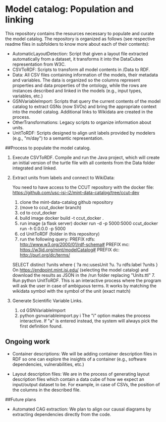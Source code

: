 # Model catalog: Population and linking

This repository contains the resources necessary to populate and curate the model catalog. The repository is organized as follows (see respective readme files in subfolders to know more about each of their contents):
 * AutomaticLayoutDetection: Script that given a layout file extracted automatically from a dataset, it transforms it into the DataCubes representation from W3C. 
 * CSVToRDF: Scripts to transform all model contents in /Data to RDF.
 * Data: All CSV files containing information of the models, their metadata and variables. The data is organized so the columns represent properties and data properties of the ontology, while the rows are instances described and linked in the models (e.g., input types, variables, etc.)
 * GSNVariableImport: Scripts that query the current contents of the model catalog to extract GSNs (now SVOs) and bring the appropriate context into the model catalog. Additional links to Wikidata are created in the process. 
 * OtherTransformations: Legacy scripts to organize information about units.
 * UnitToRDF: Scripts designed to align unit labels provided by modelers (e.g., "m/day") to a semantic representation. 
 
##Process to populate the model catalog.

1) Execute CSVToRDF. Compile and run the Java project, which will create an initial version of the turtle file with all contents from the Data folder integrated and linked.

2) Extract units from labels and connect to WikiData: 
    
    You need to have access to the CCUT repository with the docker file: https://github.com/usc-isi-i2/mint-data-catalog/tree/ccut-dev
    
    1. clone the mint-data-catalog github repository 
    2. (move to ccut_docker branch)
    3. cd to ccut_docker
    4. build image
        docker build -t ccut_docker .
    5. run image (a flask server)
        docker run -d -p 5000:5000 ccut_docker run -h 0.0.0.0 -p 5000
    6. cd UnitToRDF (folder in this repository)
    7. run the following query:
    PREFIX rdfs: <http://www.w3.org/2000/01/rdf-schema#>
    PREFIX mc: <https://w3id.org/mint/modelCatalog#>
    PREFIX dc: <http://purl.org/dc/terms/>

    SELECT distinct ?units where {
        ?a mc:usesUnit ?u.
        ?u rdfs:label ?units
    }
    On https://endpoint.mint.isi.edu/ (selecting the model catalog) and download the results as JSON in the /run folder replacing "Units.ttl"
    7. Run python UnitToRDF. This is an interactive process where the program will ask the user in case of ambiguous terms. It works by matching the wikidata symbol with the symbol of the unit (exact match)
    
3) Generate Scientific Variable Links.
    1. cd GSNVariableImport 
    2. python gsnvariableimport.py i
        The "i" option makes the process interactive. If "a" is entered instead, the system will always pick the first definition found.
        
## Ongoing work      
    
 * Container descriptions: We will be adding container description files in RDF so one can explore the insights of a container (e.g., software dependencies, vulnerabilities, etc.)
 
 * Layout description files: We are in the process of generating layout description files which contain a data cube of how we expect an input/output dataset to be. For example, in case of CSVs, the position of the columns in the described file.
 
##Future plans
 
 * Automated CAG extraction: We plan to align our causal diagrams by extracting dependencies directly from the code. 
 

